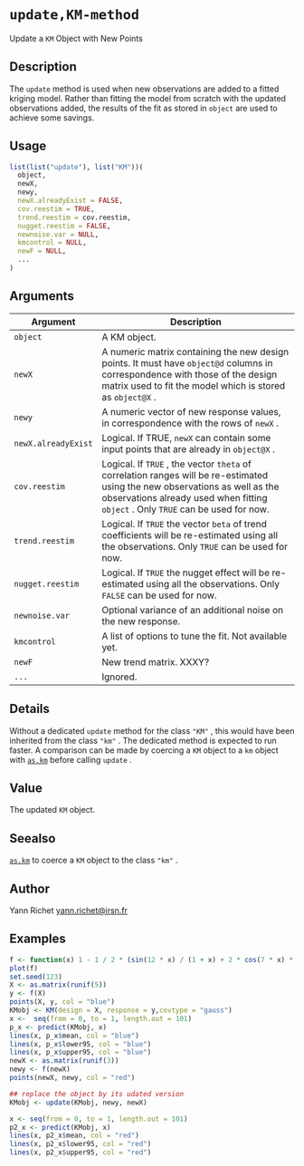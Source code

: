 # `update,KM-method`

Update a `KM` Object with New Points


## Description

The `update` method is used when new observations are added
 to a fitted kriging model. Rather than fitting the model from
 scratch with the updated observations added, the results of the
 fit as stored in `object` are used to achieve some savings.


## Usage

```r
list(list("update"), list("KM"))(
  object,
  newX,
  newy,
  newX.alreadyExist = FALSE,
  cov.reestim = TRUE,
  trend.reestim = cov.reestim,
  nugget.reestim = FALSE,
  newnoise.var = NULL,
  kmcontrol = NULL,
  newF = NULL,
  ...
)
```


## Arguments

Argument      |Description
------------- |----------------
`object`     |     A KM object.
`newX`     |     A numeric matrix containing the new design points. It must have `object@d` columns in correspondence with those of the design matrix used to fit the model which is stored as `object@X` .
`newy`     |     A numeric vector of new response values, in correspondence with the rows of `newX` .
`newX.alreadyExist`     |     Logical. If TRUE, `newX` can contain some input points that are already in `object@X` .
`cov.reestim`     |     Logical. If `TRUE` , the vector `theta` of correlation ranges will be re-estimated using the new observations as well as the observations already used when fitting `object` . Only `TRUE` can be used for now.
`trend.reestim`     |     Logical. If `TRUE` the vector `beta` of trend coefficients will be re-estimated using all the observations. Only `TRUE` can be used for now.
`nugget.reestim`     |     Logical. If `TRUE` the nugget effect will be re-estimated using all the observations. Only `FALSE` can be used for now.
`newnoise.var`     |     Optional variance of an additional noise on the new response.
`kmcontrol`     |     A list of options to tune the fit. Not available yet.
`newF`     |     New trend matrix. XXXY?
`...`     |     Ignored.


## Details

Without a dedicated `update` method for the class
 `"KM"` , this would have been inherited from the class
 `"km"` . The dedicated method is expected to run faster.  A
 comparison can be made by coercing a `KM` object to a
 `km` object with [`as.km`](#as.km) before calling
 `update` .


## Value

The updated `KM` object.


## Seealso

[`as.km`](#as.km) to coerce a `KM` object to the
 class `"km"` .


## Author

Yann Richet yann.richet@irsn.fr


## Examples

```r
f <- function(x) 1 - 1 / 2 * (sin(12 * x) / (1 + x) + 2 * cos(7 * x) * x^5 + 0.7)
plot(f)
set.seed(123)
X <- as.matrix(runif(5))
y <- f(X)
points(X, y, col = "blue")
KMobj <- KM(design = X, response = y,covtype = "gauss")
x <-  seq(from = 0, to = 1, length.out = 101)
p_x <- predict(KMobj, x)
lines(x, p_x$mean, col = "blue")
lines(x, p_x$lower95, col = "blue")
lines(x, p_x$upper95, col = "blue")
newX <- as.matrix(runif(3))
newy <- f(newX)
points(newX, newy, col = "red")

## replace the object by its udated version
KMobj <- update(KMobj, newy, newX)

x <- seq(from = 0, to = 1, length.out = 101)
p2_x <- predict(KMobj, x)
lines(x, p2_x$mean, col = "red")
lines(x, p2_x$lower95, col = "red")
lines(x, p2_x$upper95, col = "red")
```


